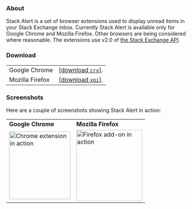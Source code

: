 <h3>About</h3>
<p>
  Stack Alert is a set of browser extensions used to display unread items in your Stack Exchange inbox.
  Currently Stack Alert is available only for Google Chrome and Mozilla Firefox.
  Other browsers are being considered where reasonable. The extensions use v2.0 of
  <a href="https://api.stackexchange.com/docs">the Stack Exchange API</a>.
</p>

<h3>Download</h3>
<table>
  <tr>
    <td>Google Chrome</td>
    <td><a href="http://files.quickmediasolutions.com/stackalert/stackalert.crx">[download <code>crx</code>]</a>.</td>
  </tr>
  <tr>
    <td>Mozilla Firefox</td>
    <td><a href="http://files.quickmediasolutions.com/stackalert/stackalert.xpi">[download <code>xpi</code>]</a>.</td>
  </tr>
</table>

<h3>Screenshots</h3>
<p>Here are a couple of screenshots showing Stack Alert in action:</p>

<table>
  <tr>
    <td><b>Google Chrome</b></td>
    <td><b>Mozilla Firefox</b></td>
  </tr>
  <tr>
    <td>
      <a href="http://i.stack.imgur.com/RPVmg.png" title="open image in new window" target="_blank">
        <img title="Chrome extension" width="166" height="183"
             src="http://i.stack.imgur.com/RPVmg.png" alt="Chrome extension in action" />
      </a>
    </td>
    <td>
      <a href="http://i.stack.imgur.com/Ti99F.png" title="open image in new window" target="_blank">
        <img title="Firefox Add-on" width="178" height="192"
             src="http://i.stack.imgur.com/Ti99F.png" alt="Firefox add-on in action" />
      </a>
    </td>
  </tr>
</table>
